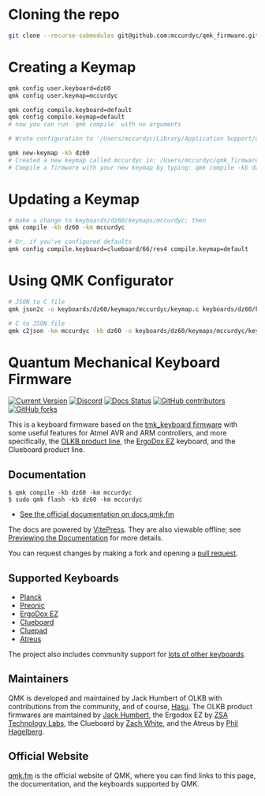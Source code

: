 # Cloning the repo

```bash
git clone --recurse-submodules git@github.com:mccurdyc/qmk_firmware.git
```

# Creating a Keymap

```bash
qmk config user.keyboard=dz60
qmk config user.keymap=mccurdyc

qmk config compile.keyboard=default
qmk config compile.keymap=default
# now you can run `qmk compile` with no arguments

# Wrote configuration to '/Users/mccurdyc/Library/Application Support/qmk/qmk.ini'

qmk new-keymap -kb dz60
# Created a new keymap called mccurdyc in: /Users/mccurdyc/qmk_firmware/keyboards/dz60/keymaps/mccurdyc.
# Compile a firmware with your new keymap by typing: qmk compile -kb dz60 -km mccurdyc.
```

# Updating a Keymap

```bash
# make a change to keyboards/dz60/keymaps/mccurdyc; then
qmk compile -kb dz60 -km mccurdyc

# Or, if you've configured defaults
qmk config compile.keyboard=clueboard/66/rev4 compile.keymap=default
```

# Using QMK Configurator

```bash
# JSON to C file
qmk json2c -o keyboards/dz60/keymaps/mccurdyc/keymap.c keyboards/dz60/keymaps/mccurdyc/keymap.json

# C to JSON file
qmk c2json -km mccurdyc -kb dz60 -o keyboards/dz60/keymaps/mccurdyc/keymap.json keyboards/dz60/keymaps/mccurdyc/keymap.c
```

# Quantum Mechanical Keyboard Firmware

[![Current Version](https://img.shields.io/github/tag/qmk/qmk_firmware.svg)](https://github.com/qmk/qmk_firmware/tags)
[![Discord](https://img.shields.io/discord/440868230475677696.svg)](https://discord.gg/qmk)
[![Docs Status](https://img.shields.io/badge/docs-ready-orange.svg)](https://docs.qmk.fm)
[![GitHub contributors](https://img.shields.io/github/contributors/qmk/qmk_firmware.svg)](https://github.com/qmk/qmk_firmware/pulse/monthly)
[![GitHub forks](https://img.shields.io/github/forks/qmk/qmk_firmware.svg?style=social&label=Fork)](https://github.com/qmk/qmk_firmware/)

This is a keyboard firmware based on the [tmk\_keyboard firmware](https://github.com/tmk/tmk_keyboard) with some useful features for Atmel AVR and ARM controllers, and more specifically, the [OLKB product line](https://olkb.com), the [ErgoDox EZ](https://ergodox-ez.com) keyboard, and the Clueboard product line.

## Documentation

```
$ qmk compile -kb dz60 -km mccurdyc
$ sudo qmk flash -kb dz60 -km mccurdyc
```

* [See the official documentation on docs.qmk.fm](https://docs.qmk.fm)

The docs are powered by [VitePress](https://vitepress.dev/). They are also viewable offline; see [Previewing the Documentation](https://docs.qmk.fm/#/contributing?id=previewing-the-documentation) for more details.

You can request changes by making a fork and opening a [pull request](https://github.com/qmk/qmk_firmware/pulls).

## Supported Keyboards

* [Planck](/keyboards/planck/)
* [Preonic](/keyboards/preonic/)
* [ErgoDox EZ](/keyboards/ergodox_ez/)
* [Clueboard](/keyboards/clueboard/)
* [Cluepad](/keyboards/clueboard/17/)
* [Atreus](/keyboards/atreus/)

The project also includes community support for [lots of other keyboards](/keyboards/).

## Maintainers

QMK is developed and maintained by Jack Humbert of OLKB with contributions from the community, and of course, [Hasu](https://github.com/tmk). The OLKB product firmwares are maintained by [Jack Humbert](https://github.com/jackhumbert), the Ergodox EZ by [ZSA Technology Labs](https://github.com/zsa), the Clueboard by [Zach White](https://github.com/skullydazed), and the Atreus by [Phil Hagelberg](https://github.com/technomancy).

## Official Website

[qmk.fm](https://qmk.fm) is the official website of QMK, where you can find links to this page, the documentation, and the keyboards supported by QMK.

